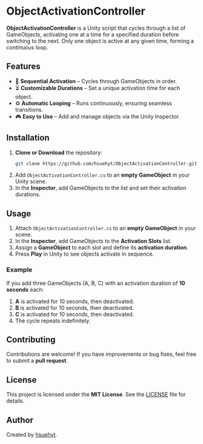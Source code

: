 # ObjectActivationController

**ObjectActivationController** is a Unity script that cycles through a list of GameObjects, activating one at a time for a specified duration before switching to the next. Only one object is active at any given time, forming a continuous loop.

## Features
- 🔄 **Sequential Activation** – Cycles through GameObjects in order.
- ⏳ **Customizable Durations** – Set a unique activation time for each object.
- ♻️ **Automatic Looping** – Runs continuously, ensuring seamless transitions.
- 🎮 **Easy to Use** – Add and manage objects via the Unity Inspector.

## Installation
1. **Clone or Download** the repository:
   ```sh
   git clone https://github.com/hsuehyt/ObjectActivationController.git
   ```
2. Add `ObjectActivationController.cs` to an **empty GameObject** in your Unity scene.
3. In the **Inspector**, add GameObjects to the list and set their activation durations.

## Usage
1. Attach `ObjectActivationController.cs` to an **empty GameObject** in your scene.
2. In the **Inspector**, add GameObjects to the **Activation Slots** list.
3. Assign a **GameObject** to each slot and define its **activation duration**.
4. Press **Play** in Unity to see objects activate in sequence.

### Example
If you add three GameObjects (A, B, C) with an activation duration of **10 seconds** each:
1. **A** is activated for 10 seconds, then deactivated.
2. **B** is activated for 10 seconds, then deactivated.
3. **C** is activated for 10 seconds, then deactivated.
4. The cycle repeats indefinitely.

## Contributing
Contributions are welcome! If you have improvements or bug fixes, feel free to submit a **pull request**.

## License
This project is licensed under the **MIT License**. See the [LICENSE](LICENSE) file for details.

## Author
Created by [hsuehyt](https://github.com/hsuehyt).